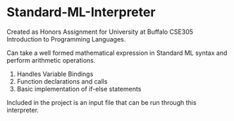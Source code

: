# Standard-ML-Interpreter
Created as Honors Assignment for University at Buffalo CSE305 Introduction to Programming Languages.

Can take a well formed mathematical expression in Standard ML syntax and perform arithmetic operations.  
1.  Handles Variable Bindings
2.  Function declarations and calls
3.  Basic implementation of if-else statements

Included in the project is an input file that can be run through this interpreter.
